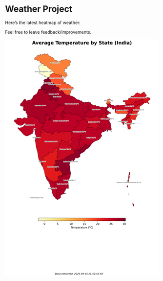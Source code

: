# Weather Project

Here’s the latest heatmap of weather:

Feel free to leave feedback/improvements.

![India Heatmap](docs/assets/india_heatmap.png?v=C83CDB)
